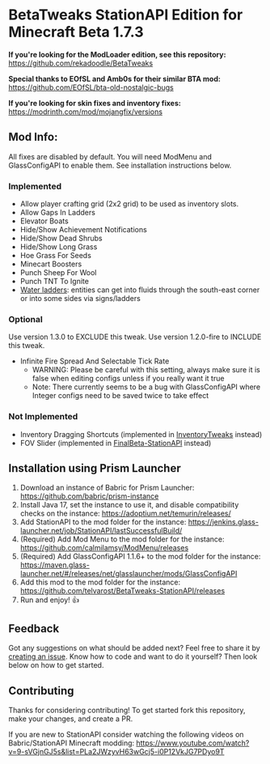 # BetaTweaks StationAPI Edition for Minecraft Beta 1.7.3

**If you're looking for the ModLoader edition, see this repository:** https://github.com/rekadoodle/BetaTweaks

**Special thanks to EOfSL and Amb0s for their similar BTA mod:** https://github.com/EOfSL/bta-old-nostalgic-bugs

**If you're looking for skin fixes and inventory fixes:** https://modrinth.com/mod/mojangfix/versions

## Mod Info:

All fixes are disabled by default. You will need ModMenu and GlassConfigAPI to enable them. See installation instructions below.

### Implemented
* Allow player crafting grid (2x2 grid) to be used as inventory slots.
* Allow Gaps In Ladders
* Elevator Boats
* Hide/Show Achievement Notifications
* Hide/Show Dead Shrubs
* Hide/Show Long Grass
* Hoe Grass For Seeds
* Minecart Boosters
* Punch Sheep For Wool
* Punch TNT To Ignite
* [Water ladders](https://minecraft.fandom.com/wiki/Tutorials/Water_ladder): entities can get into fluids through the south-east corner or into some sides via signs/ladders

### Optional
Use version 1.3.0 to EXCLUDE this tweak.
Use version 1.2.0-fire to INCLUDE this tweak.
* Infinite Fire Spread And Selectable Tick Rate
  * WARNING: Please be careful with this setting, always make sure it is false when editing configs unless if you really want it true
  * Note: There currently seems to be a bug with GlassConfigAPI where Integer configs need to be saved twice to take effect

### Not Implemented
* Inventory Dragging Shortcuts (implemented in [InventoryTweaks](https://modrinth.com/mod/inventorytweaks) instead)
* FOV Slider (implemented in [FinalBeta-StationAPI](https://modrinth.com/mod/finalbeta-stationapi-edition) instead)

## Installation using Prism Launcher

1. Download an instance of Babric for Prism Launcher: https://github.com/babric/prism-instance
2. Install Java 17, set the instance to use it, and disable compatibility checks on the instance: https://adoptium.net/temurin/releases/
3. Add StationAPI to the mod folder for the instance: https://jenkins.glass-launcher.net/job/StationAPI/lastSuccessfulBuild/
4. (Required) Add Mod Menu to the mod folder for the instance: https://github.com/calmilamsy/ModMenu/releases
5. (Required) Add GlassConfigAPI 1.1.6+ to the mod folder for the instance: https://maven.glass-launcher.net/#/releases/net/glasslauncher/mods/GlassConfigAPI
6. Add this mod to the mod folder for the instance: https://github.com/telvarost/BetaTweaks-StationAPI/releases
7. Run and enjoy! 👍

## Feedback

Got any suggestions on what should be added next? Feel free to share it by [creating an issue](https://github.com/telvarost/BetaTweaks-StationAPI/issues/new). Know how to code and want to do it yourself? Then look below on how to get started.

## Contributing

Thanks for considering contributing! To get started fork this repository, make your changes, and create a PR. 

If you are new to StationAPI consider watching the following videos on Babric/StationAPI Minecraft modding: https://www.youtube.com/watch?v=9-sVGjnGJ5s&list=PLa2JWzyvH63wGcj5-i0P12VkJG7PDyo9T
